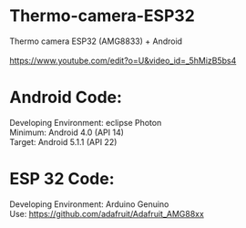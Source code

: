 # Thermo-camera-ESP32
 Thermo camera ESP32 (AMG8833) + Android<br /><br />
https://www.youtube.com/edit?o=U&video_id=_5hMizB5bs4<br />
# Android Code:
Developing Environment: eclipse Photon<br />
Minimum: Android 4.0 (API 14)<br />
Target: Android 5.1.1 (API 22)<br />
# ESP 32 Code:
Developing Environment: Arduino Genuino<br />
Use: https://github.com/adafruit/Adafruit_AMG88xx<br />
 

